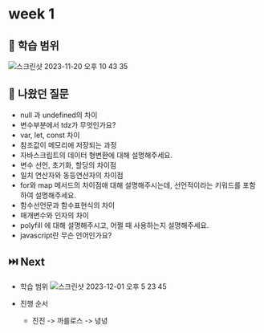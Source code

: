 # week 1

## 📝 학습 범위
![스크린샷 2023-11-20 오후 10 43 35](https://github.com/Rhinos-fe-study/javascript-study/assets/90189513/0ca8fe97-8b8e-4778-b26a-0fea3fea38ae)

## 🙋 나왔던 질문
* null 과 undefined의 차이
* 변수부분에서 tdz가 무엇인가요?
* var, let, const 차이
* 참조값이 메모리에 저장되는 과정
* 자바스크립트의 데이터 형변환에 대해 설명해주세요.
* 변수 선언, 초기화, 할당의 차이점
* 일치 연산자와 동등연산자의 차이점
* for와 map 메서드의 차이점애 대해 설명해주시는데, 선언적이라는 키워드를 포함하여 설명해주세요.
* 함수선언문과 함수표현식의 차이
* 매개변수와 인자의 차이
* polyfill 에 대해 설명해주시고, 어쩔 때 사용하는지 설명해주세요.
* javascript란 무슨 언어인가요?

## ⏭️ Next
* 학습 범위
![스크린샷 2023-12-01 오후 5 23 45](https://github.com/Rhinos-fe-study/javascript-study/assets/90189513/8c054aee-8886-4c58-9143-e7ff7d33cc22)

* 진행 순서
  * 진진 -> 까를로스 -> 녕녕
